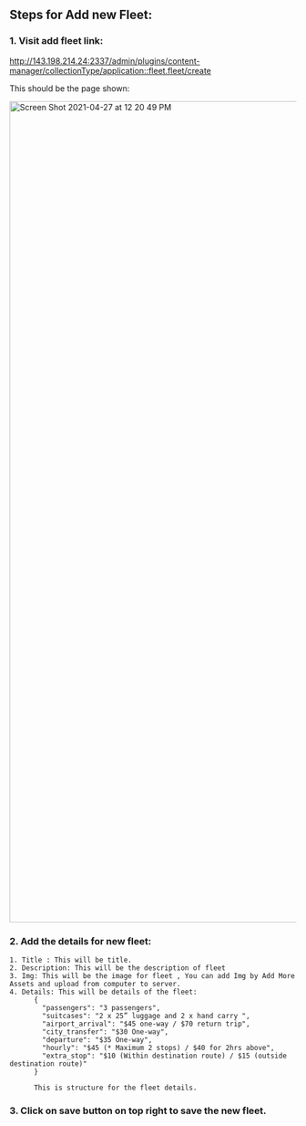 ## Steps for Add new Fleet:

### 1. Visit add fleet link:

http://143.198.214.24:2337/admin/plugins/content-manager/collectionType/application::fleet.fleet/create

This should be the page shown:

<img width="1440" alt="Screen Shot 2021-04-27 at 12 20 49 PM" src="https://user-images.githubusercontent.com/59637626/116196298-0ac8fb80-a753-11eb-9e25-94fef54b740b.png">


### 2. Add the details for new fleet:

```
1. Title : This will be title.
2. Description: This will be the description of fleet
3. Img: This will be the image for fleet , You can add Img by Add More Assets and upload from computer to server.
4. Details: This will be details of the fleet:
      {
        "passengers": "3 passengers",
        "suitcases": "2 x 25” luggage and 2 x hand carry ",
        "airport_arrival": "$45 one-way / $70 return trip",
        "city_transfer": "$30 One-way",
        "departure": "$35 One-way",
        "hourly": "$45 (* Maximum 2 stops) / $40 for 2hrs above",
        "extra_stop": "$10 (Within destination route) / $15 (outside destination route)"
      }
      
      This is structure for the fleet details.
```

### 3. Click on save button on top right to save the new fleet.
